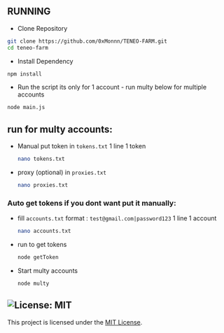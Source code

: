 ## RUNNING

- Clone Repository

```bash
git clone https://github.com/0xMonnn/TENEO-FARM.git
cd teneo-farm
```

- Install Dependency

```bash
npm install
```

- Run the script its only for 1 account - run multy below for multiple accounts

```bash
node main.js
```

## run for multy accounts:

- Manual put token in `tokens.txt` 1 line 1 token
  ```bash
  nano tokens.txt
  ```
- proxy (optional) in `proxies.txt`
  ```bash
  nano proxies.txt
  ```

### Auto get tokens if you dont want put it manually:

- fill `accounts.txt` format : `test@gmail.com|password123` 1 line 1 account
  ```bash
  nano accounts.txt
  ```
- run to get tokens

  ```bash
  node getToken
  ```

- Start multy accounts
  ```bash
  node multy
  ```

## ![License: MIT](https://img.shields.io/badge/License-MIT-yellow.svg)

This project is licensed under the [MIT License](LICENSE).
